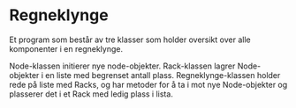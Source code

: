 # Regneklynge
Et program som består av tre klasser som holder oversikt over alle komponenter i en regneklynge. 

Node-klassen initierer nye node-objekter.
Rack-klassen lagrer Node-objekter i en liste med begrenset antall plass.
Regneklynge-klassen holder rede på liste med Racks, og har metoder for å ta i mot nye Node-objekter og plasserer det i et Rack med ledig plass i lista. 
